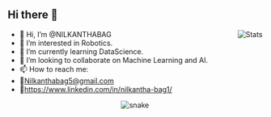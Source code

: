 ## Hi there 👋

<img src="https://github-readme-stats.vercel.app/api/?username=NILKANTHABAG&show_icons=true&title_color=fff&icon_color=79ff97&text_color=9f9f9f&bg_color=151515" alt="Stats" align="right">


- 👋 Hi, I’m @NILKANTHABAG
- 👀 I’m interested in Robotics.
- 🌱 I’m currently learning DataScience.
- 💞️ I’m looking to collaborate on Machine Learning and AI.
- 📫 How to reach me:
- 📧Nilkanthabag5@gmail.com
- 🔗https://www.linkedin.com/in/nilkantha-bag1/


<p align="center">
<img src="https://github.com/NILKANTHABAG/SNAKE/blob/output/github-contribution-grid-snake.gif" alt="snake"></center>
</p>
<!---
NILKANTHABAG/NILKANTHABAG is a ✨ special ✨ repository because its `README.md` (this file) appears on your GitHub profile.
You can click the Preview link to take a look at your changes.
--->

